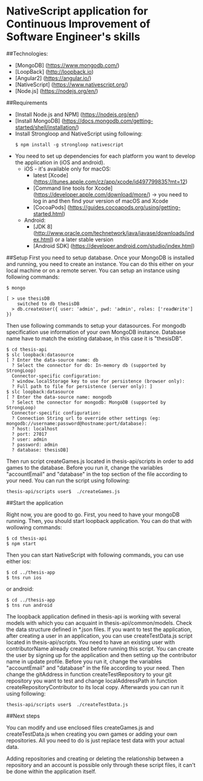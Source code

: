 # NativeScript application for Continuous Improvement of Software Engineer's skills

##Technologies:
 * [MongoDB] (https://www.mongodb.com/)
 * [LoopBack] (http://loopback.io)
 * [Angular2] (https://angular.io/)
 * [NativeScript] (https://www.nativescript.org/)
 * [Node.js] (https://nodejs.org/en/)

##Requirements
 * [Install Node.js and NPM] (https://nodejs.org/en/)
 * [Install MongoDB] (https://docs.mongodb.com/getting-started/shell/installation/)
 * Install Strongloop and NativeScript using following:
    ```
    $ npm install -g strongloop nativescript
    ```
 * You need to set up dependencies for each platform you want to develop the application in (iOS and android). 
    * iOS - it's available only for macOS: 
      * latest [Xcode] (https://itunes.apple.com/cz/app/xcode/id497799835?mt=12)
      * [Command line tools for Xcode] (https://developer.apple.com/download/more/) -> you need to log in and then find your version of macOS and Xcode
      * [CocoaPods] (https://guides.cocoapods.org/using/getting-started.html)
    * Android:
      * [JDK 8] (http://www.oracle.com/technetwork/java/javase/downloads/index.html) or a later stable version
      * [Android SDK] (https://developer.android.com/studio/index.html)


 ##Setup
 First you need to setup database. Once your MongoDB is installed and running, you need to create an instance. You can do this either on your local machine or on a remote server. You can setup an instance using following commands:
 ```
 $ mongo

 [ > use thesisDB
     switched to db thesisDB
   > db.createUser({ user: 'admin', pwd: 'admin', roles: ['readWrite'] })
 ```

 Then use following commands to setup your datasources.
 For mongodb specification use information of your own MongoDB instance.
 Database name have to match the existing database, in this case it is "thesisDB".
 ```
 $ cd thesis-api
 $ slc loopback:datasource
 [ ? Enter the data-source name: db
   ? Select the connector for db: In-memory db (supported by StrongLoop)
   Connector-specific configuration:
   ? window.localStorage key to use for persistence (browser only): 
   ? Full path to file for persistence (server only): ]
 $ slc loopback:datasource
 [ ? Enter the data-source name: mongodb
   ? Select the connector for mongodb: MongoDB (supported by StrongLoop)
   Connector-specific configuration:
   ? Connection String url to override other settings (eg: mongodb://username:password@hostname:port/database): 
   ? host: localhost
   ? port: 27017
   ? user: admin
   ? password: admin
   ? database: thesisDB]
 ```

Then run script createGames.js located in thesis-api/scripts in order to add games to the database.
Before you run it, change the variables "accountEmail" and "database" in the top section of the file according to your need.
You can run the script using following:
```
thesis-api/scripts user$  ./createGames.js
```


##Start the application

Right now, you are good to go. 
First, you need to have your mongoDB running. 
Then, you should start loopback application. 
You can do that with wollowing commands: 
```
$ cd thesis-api
$ npm start
```
Then you can start NativeScript with following commands, you can use either ios:
```
$ cd ../thesis-app
$ tns run ios
```
or android: 
```
$ cd ../thesis-app
$ tns run android
```
The loopback application defined in thesis-api is working with several models with which you can acquaint in thesis-api/common/models.
Check the data structure defined in *.json files.
If you want to test the application, after creating a user in an application, you can use createTestData.js script located in thesis-api/scripts.
You need to have an existing user with contributorName already created before running this script.
You can create the user by signing up for the application and then setting up the contributor name in update profile.
Before you run it, change the variables "accountEmail" and "database" in the file according to your need.
Then change the gitAddress in function createTestRepository to your git repository you want to test and change localAddressPath in function createRepositoryContributor to its local copy.
Afterwards you can run it using following:
```
thesis-api/scripts user$  ./createTestData.js
```

##Next steps

You can modify and use enclosed files createGames.js and createTestData.js when creating you own games or adding your own repositories.
All you need to do is just replace test data with your actual data.

Adding repositories and creating or deleting the relationship between a repository and an account is possible only through these script files, it can't be done within the application itself.
